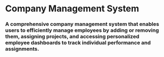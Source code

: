# Company Management System
### A comprehensive company management system that enables users to efficiently manage employees by adding or removing them, assigning projects, and accessing personalized employee dashboards to track individual performance and assignments.
